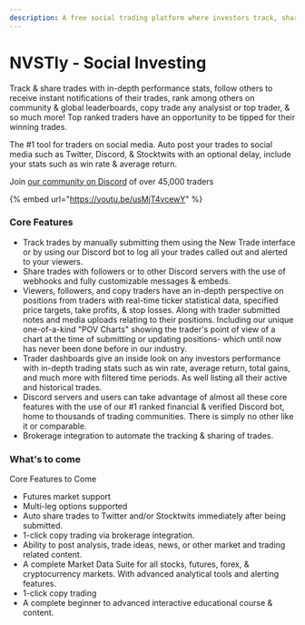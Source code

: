 ```yaml
---
description: A free social trading platform where investors track, share, & copy trades.
---
```


# NVSTly - Social Investing

Track & share trades with in-depth performance stats, follow others to receive instant notifications of their trades, rank among others on community & global leaderboards, copy trade any analysist or top trader, & so much more! Top ranked traders have an opportunity to be tipped for their winning trades.

The #1 tool for traders on social media. Auto post your trades to social media such as Twitter, Discord, & Stocktwits with an optional delay, include your stats such as win rate & average return.

Join [our community on Discord](https://discord.gg/nvstly) of over 45,000 traders

{% embed url="https://youtu.be/usMjT4vcewY" %}

### Core Features

* Track trades by manually submitting them using the New Trade interface or by using our Discord bot to log all your trades called out and alerted to your viewers.
* Share trades with followers or to other Discord servers with the use of webhooks and fully customizable messages & embeds.
* Viewers, followers, and copy traders have an in-depth perspective on positions from traders with real-time ticker statistical data, specified price targets, take profits, & stop losses. Along with trader submitted notes and media uploads relating to their positions. Including our unique one-of-a-kind "POV Charts" showing the trader's point of view of a chart at the time of submitting or updating positions- which until now has never been done before in our industry.
* Trader dashboards give an inside look on any investors performance with in-depth trading stats such as win rate, average return, total gains, and much more with filtered time periods. As well listing all their active and historical trades.
* Discord servers and users can take advantage of almost all these core features with the use of our #1 ranked financial & verified Discord bot, home to thousands of trading communities. There is simply no other like it or comparable.
* Brokerage integration to automate the tracking & sharing of trades.

### What's to come

Core Features to Come

* Futures market support
* Multi-leg options supported
* Auto share trades to Twitter and/or Stocktwits immediately after being submitted.
* 1-click copy trading via brokerage integration.
* Ability to post analysis, trade ideas, news, or other market and trading related content.
* A complete Market Data Suite for all stocks, futures, forex, & cryptocurrency markets. With advanced analytical tools and alerting features.
* 1-click copy trading
* A complete beginner to advanced interactive educational course & content.

